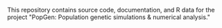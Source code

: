 This repository contains source code, documentation, and R data for the project "PopGen: Population genetic simulations & numerical analysis."
